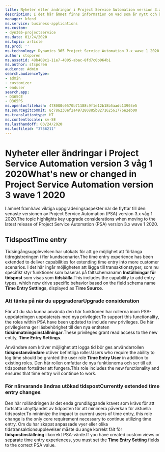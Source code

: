 ```yaml
---
title: Nyheter eller ändringar i Project Service Automation version 3.x våg 1 2020
description: I det här ämnet finns information om vad som är nytt och ändrat i Project Service Automation version 3 våg 1 2020.
manager: kfend
ms.service: business-applications
ms.custom:
- dyn365-projectservice
ms.date: 01/24/2020
ms.topic: article
ms.prod: ''
ms.technology: Dynamics 365 Project Service Automation 3.x wave 1 2020
author: stsporen
ms.assetid: 48b408c1-11e7-4005-abac-8fd7c0b064b1
ms.author: stsporen
audience: Admin
search.audienceType:
- admin
- customizer
- enduser
search.app:
- D365CE
- D365PS
ms.openlocfilehash: 478080c0570b71188c9f1e12b18b5aadc13903e5
ms.sourcegitcommit: 8c786230ef2a497280885b827162561776e2eb00
ms.translationtype: HT
ms.contentlocale: sv-SE
ms.lasthandoff: 03/24/2020
ms.locfileid: "3756211"
---
```

# <a name="whats-new-or-changed-in-project-service-automation-version-3-wave-1-2020"></a><span data-ttu-id="afc42-103">Nyheter eller ändringar i Project Service Automation version 3 våg 1 2020</span><span class="sxs-lookup"><span data-stu-id="afc42-103">What's new or changed in Project Service Automation version 3 wave 1 2020</span></span>
<span data-ttu-id="afc42-104">I ämnet framhävs viktiga uppgraderingsaspekter när de flyttar till den senaste versionen av Project Service Automation (PSA) version 3.x våg 1 2020.</span><span class="sxs-lookup"><span data-stu-id="afc42-104">The topic highlights key upgrade considerations when moving to the latest release of Project Service Automation (PSA) version 3.x wave 1 2020.</span></span>

## <a name="time-entry"></a><span data-ttu-id="afc42-105">Tidspost</span><span class="sxs-lookup"><span data-stu-id="afc42-105">Time entry</span></span>
<span data-ttu-id="afc42-106">Tidsingångsupplevelsen har utökats för att ge möjlighet att förlänga tidregistreringen i fler kundscenarier.</span><span class="sxs-lookup"><span data-stu-id="afc42-106">The time entry experience has been extended to deliver capabilities for extending time entry into more customer scenarios.</span></span> <span data-ttu-id="afc42-107">I det här ingår möjligheten att lägga till transaktionstyper, som nu specifikt styr funktioner som baseras på fältschemanamn **Inställningar för tidspost** som visas som **tidskälla**.</span><span class="sxs-lookup"><span data-stu-id="afc42-107">This includes the capability to add entry types, which now drive specific behavior based on the field schema name **Time Entry Settings**, displayed as **Time Source**.</span></span>

### <a name="upgrade-consideration"></a><span data-ttu-id="afc42-108">Att tänka på när du uppgraderar</span><span class="sxs-lookup"><span data-stu-id="afc42-108">Upgrade consideration</span></span>
<span data-ttu-id="afc42-109">För att du ska kunna använda den här funktionen har rollerna inom PSA-uppdateringen uppdaterats med nya privilegier.</span><span class="sxs-lookup"><span data-stu-id="afc42-109">To support this functionality, the roles within PSA have been updated to include new privileges.</span></span> <span data-ttu-id="afc42-110">De här privilegierna ger läsbehörighet till den nya entiteten **tidsinmatningsinställningar**.</span><span class="sxs-lookup"><span data-stu-id="afc42-110">These privileges grant read access to the new entity, **Time Entry Settings**.</span></span>

<span data-ttu-id="afc42-111">Användare som kräver möjlighet att logga tid bör ges användarrollen **tidspostanvändare** utöver befintliga roller.</span><span class="sxs-lookup"><span data-stu-id="afc42-111">Users who require the ability to log time should be granted the user role **Time Entry User** in addition to existing roles.</span></span> <span data-ttu-id="afc42-112">Den här rollen omfattar de nya funktionerna och ser till att tidsposten fortsätter att fungera.</span><span class="sxs-lookup"><span data-stu-id="afc42-112">This role includes the new functionality and ensures that time entry will continue to work.</span></span>

### <a name="currently-extended-time-entry-changes"></a><span data-ttu-id="afc42-113">För närvarande ändras utökad tidspost</span><span class="sxs-lookup"><span data-stu-id="afc42-113">Currently extended time entry changes</span></span>
<span data-ttu-id="afc42-114">Den här rolländringen är det enda grundläggande kravet som krävs för att fortsätta utnyttjandet av tidposten för att minimera påverkan för aktuella tidsposter.</span><span class="sxs-lookup"><span data-stu-id="afc42-114">To minimize the impact to current users of time entry, this role change is the only core requirement necessary to continue utilizing time entry.</span></span> <span data-ttu-id="afc42-115">Om du har skapat anpassade vyer eller olika tidstransaktionsupplevelser måste du ange korrekt fält för **tidspostinställning** i korrekt PSA-värde.</span><span class="sxs-lookup"><span data-stu-id="afc42-115">If you have created custom views or separate time entry experiences, you must set the **Time Entry Setting** fields to the correct PSA value.</span></span>
